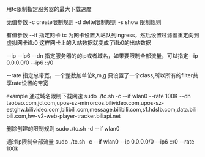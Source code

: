 用tc限制指定服务器的最大下载速度

无值参数
-c create限制规则
-d delte限制规则
-s show 限制规则

有值参数
--if 指定网卡
tc 为网卡设置入站队列ingress，然后设置过滤器重定向到虚拟网卡ifb0
这样网卡上的入站数据就变成了ifb0的出站数据


--ip --ip6 --dn 指定服务器的的ip或者域名，如果要限制全部流量，可以指定--ip 0.0.0.0/0 --ip6 ::/0

--rate 指定总带宽，一个整数加单位k,m,g
只设置了一个class,所以所有的filter共享rate设置的带宽


example
通过域名限制下载网速
sudo ./tc.sh -c  --if wlan0 --rate 100K  --dn taobao.com,jd.com,upos-sz-mirrorcos.bilivideo.com,upos-sz-estghw.bilivideo.com,bilibili.com,message.bilibili.com,s1.hdslb.com,data.bilibili.com,hw-v2-web-player-tracker.biliapi.net

删除创建的限制规则
sudo ./tc.sh -d --if wlan0


通过ip限制全部流量
sudo ./tc.sh -c --if wlan0 --ip 0.0.0.0/0 --ip6 ::/0 --rate 100k

